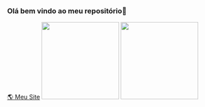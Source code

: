 ### Olá bem vindo ao meu repositório👋

<div>
  <a href="https://www.davidson-maytel.online/">🌎 Meu Site<a>
  <img height="180em" src="https://github-readme-stats.vercel.app/api?username=Davidson-Moura&show_icons=true&theme=dracula&include_all_commits=true&count_private=true"/>
  <img height="180em" src="https://github-readme-stats.vercel.app/api/top-langs/?username=Davidson-Moura&layout=compact&langs_count=7&theme=dracula"/>
</div>

<!--
**Davidson-Moura/Davidson-Moura** is a ✨ _special_ ✨ repository because its `README.md` (this file) appears on your GitHub profile.

Here are some ideas to get you started:

- 🔭 I’m currently working on ...
- 🌱 I’m currently learning ...
- 👯 I’m looking to collaborate on ...
- 🤔 I’m looking for help with ...
- 💬 Ask me about ...
- 📫 How to reach me: ...
- 😄 Pronouns: ...
- ⚡ Fun fact: ...
-->

